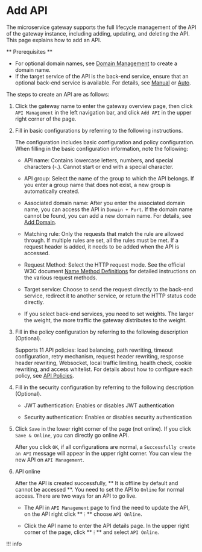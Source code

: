 # Add API

The microservice gateway supports the full lifecycle management of the API of the gateway instance, including adding, updating, and deleting the API. This page explains how to add an API.

** Prerequisites **

- For optional domain names, see [Domain Management](../domain/add-domain.md) to create a domain name.
- If the target service of the API is the back-end service, ensure that an optional back-end service is available. For details, see [Manual](../service/manual-integrate.md) or [Auto](../service/auto-manage.md).

The steps to create an API are as follows:

1. Click the gateway name to enter the gateway overview page, then click `API Management` in the left navigation bar, and click `Add API` in the upper right corner of the page.

    <!--!\[.*?\]\((?:https?:\/\/)?\S+\.(?:png|jpg|jpeg|gif|bmp)\)-->

2. Fill in basic configurations by referring to the following instructions.

    The configuration includes basic configuration and policy configuration. When filling in the basic configuration information, note the following:

    - API name: Contains lowercase letters, numbers, and special characters (-.). Cannot start or end with a special character.
    - API group: Select the name of the group to which the API belongs. If you enter a group name that does not exist, a new group is automatically created.
    - Associated domain name: After you enter the associated domain name, you can access the API in `Domain + Port`. If the domain name cannot be found, you can add a new domain name. For details, see [Add Domain](../domain/add-domain.md).
    - Matching rule: Only the requests that match the rule are allowed through. If multiple rules are set, all the rules must be met. If a request header is added, it needs to be added when the API is accessed.
    - Request Method: Select the HTTP request mode. See the official W3C document [Name Method Definitions](https://www.rfc-editor.org/rfc/rfc9110.html#name-method-definitions) for detailed instructions on the various request methods.
    - Target service: Choose to send the request directly to the back-end service, redirect it to another service, or return the HTTP status code directly.
    - If you select back-end services, you need to set weights. The larger the weight, the more traffic the gateway distributes to the weight.

        <!--!\[.*?\]\((?:https?:\/\/)?\S+\.(?:png|jpg|jpeg|gif|bmp)\)-->

3. Fill in the policy configuration by referring to the following description (Optional).

    Supports 11 API policies: load balancing, path rewriting, timeout configuration, retry mechanism, request header rewriting, response header rewriting, Websocket, local traffic limiting, health check, cookie rewriting, and access whitelist. For details about how to configure each policy, see [API Policies](api-policy.md).

    <!--!\[.*?\]\((?:https?:\/\/)?\S+\.(?:png|jpg|jpeg|gif|bmp)\)-->

4. Fill in the security configuration by referring to the following description (Optional).

    - JWT authentication: Enables or disables JWT authentication
    - Security authentication: Enables or disables security authentication

        <!--!\[.*?\]\((?:https?:\/\/)?\S+\.(?:png|jpg|jpeg|gif|bmp)\)-->

5. Click `Save` in the lower right corner of the page (not online). If you click `Save & Online`, you can directly go online API.

    After you click `OK`, if all configurations are normal, a `Successfully create an API` message will appear in the upper right corner. You can view the new API on `API Management`.

    <!--!\[.*?\]\((?:https?:\/\/)?\S+\.(?:png|jpg|jpeg|gif|bmp)\)-->

6. API online

    After the API is created successfully, ** It is offline by default and cannot be accessed **. You need to set the API to `Online` for normal access. There are two ways for an API to go live.

    - The API in `API Management` page to find the need to update the API, on the API right click ** `ⵗ` ** choose `API Online`.

        <!--!\[.*?\]\((?:https?:\/\/)?\S+\.(?:png|jpg|jpeg|gif|bmp)\)-->

    - Click the API name to enter the API details page. In the upper right corner of the page, click ** `ⵗ` ** and select `API Online`.

        <!--!\[.*?\]\((?:https?:\/\/)?\S+\.(?:png|jpg|jpeg|gif|bmp)\)-->

!!! info


